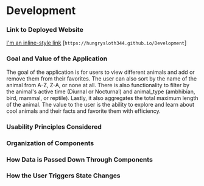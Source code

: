 # Development

### Link to Deployed Website

[I'm an inline-style link](https://hungrysloth344.github.io/Development)
[`https://hungrysloth344.github.io/Development`]

### Goal and Value of the Application

The goal of the application is for users to view different animals and add or remove them from their favorites. The user can also sort by the name of the animal from A-Z, Z-A, or none at all. There is also functionality to filter by the animal's active time (Diurnal or Nocturnal) and animal_type (ambhibian, bird, mammal, or reptile). Lastly, it also aggregates the total maximum length of the animal. The value to the user is the ability to explore and learn about cool animals and their facts and favorite them with efficiency.

### Usability Principles Considered

### Organization of Components

### How Data is Passed Down Through Components

### How the User Triggers State Changes
